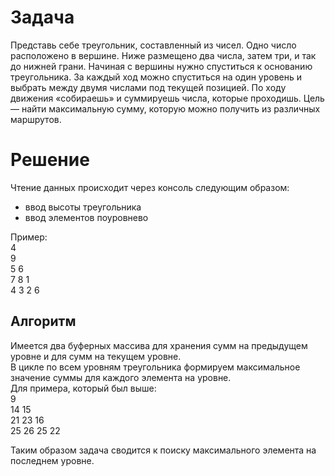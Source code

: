 # Задача
Представь себе треугольник, составленный из чисел. Одно число расположено в вершине. Ниже размещено два числа, затем три, и так до нижней грани. Начиная с вершины нужно спуститься к основанию треугольника. За каждый ход можно спуститься на один уровень и выбрать между двумя числами под текущей позицией. По ходу движения «собираешь» и суммируешь числа, которые проходишь. Цель — найти максимальную сумму, которую можно получить из различных маршрутов.

# Решение
Чтение данных происходит через консоль следующим образом:
- ввод высоты треугольника
- ввод элементов поуровнево

Пример:\
4 \
9 \
5 6 \
7 8 1 \
4 3 2 6

## Алгоритм
Имеется два буферных массива для хранения сумм на предыдущем уровне и для сумм на текущем уровне.\
В цикле по всем уровням треугольника формируем максимальное значение суммы для каждого элемента на уровне.\
Для примера, который был выше:\
9 \
14 15 \
21 23 16 \
25 26 25 22 

Таким образом задача сводится к поиску максимального элемента на последнем уровне.
